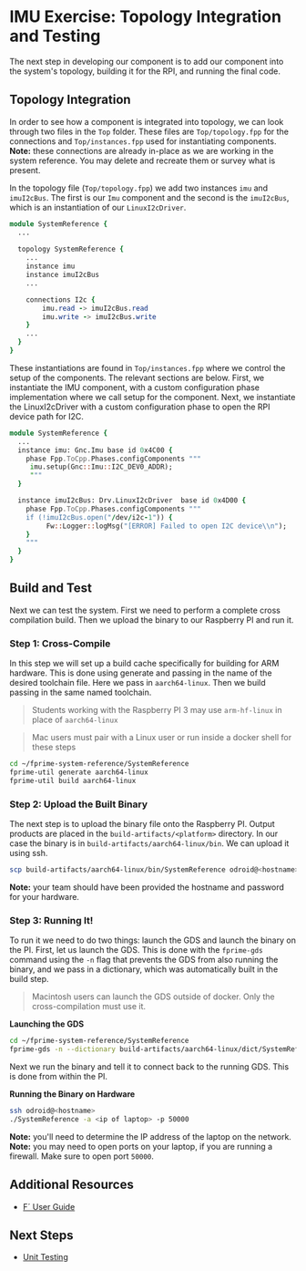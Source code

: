 # IMU Exercise: Topology Integration and Testing

The next step in developing our component is to add our component into the system's topology, building it for the RPI,
and running the final code.

## Topology Integration

In order to see how a component is integrated into topology, we can look through two files in the `Top` folder. These
files are `Top/topology.fpp` for the connections and `Top/instances.fpp` used for instantiating components. **Note:**
these connections are already in-place as we are working in the system reference.  You may delete and recreate them or
survey what is present.

In the topology file (`Top/topology.fpp`) we add two instances `imu` and `imuI2cBus`. The first is our `Imu` component
and the second is the `imuI2cBus`, which is an instantiation of our `LinuxI2cDriver`.

```fpp
module SystemReference {
  ...
  
  topology SystemReference {
    ...
    instance imu
    instance imuI2cBus
    ...

    connections I2c {
        imu.read -> imuI2cBus.read
        imu.write -> imuI2cBus.write
    }
    ...
  }
}
```

These instantiations are found in `Top/instances.fpp` where we control the setup of the components. The relevant
sections are below.  First, we instantiate the IMU component, with a custom configuration phase implementation where we
call setup for the component. Next, we instantiate the LinuxI2cDriver with a custom configuration phase to open the RPI
device path for I2C.

```fpp
module SystemReference {
  ...
  instance imu: Gnc.Imu base id 0x4C00 {
    phase Fpp.ToCpp.Phases.configComponents """
     imu.setup(Gnc::Imu::I2C_DEV0_ADDR);
     """
  }

  instance imuI2cBus: Drv.LinuxI2cDriver  base id 0x4D00 {
    phase Fpp.ToCpp.Phases.configComponents """
    if (!imuI2cBus.open("/dev/i2c-1")) {
         Fw::Logger::logMsg("[ERROR] Failed to open I2C device\\n");
    }
    """
  }
}
```

## Build and Test

Next we can test the system. First we need to perform a complete cross compilation build. Then we upload the binary to
our Raspberry PI and run it.

### Step 1: Cross-Compile

In this step we will set up a build cache specifically for building for ARM hardware. This is done using generate and
passing in the name of the desired toolchain file. Here we pass in `aarch64-linux`.  Then we build passing in the same
named toolchain.

> Students working with the Raspberry PI 3 may use `arm-hf-linux` in place of `aarch64-linux`

> Mac users must pair with a Linux user or run inside a docker shell for these steps

```bash
cd ~/fprime-system-reference/SystemReference
fprime-util generate aarch64-linux
fprime-util build aarch64-linux
```

### Step 2: Upload the Built Binary

The next step is to upload the binary file onto the Raspberry PI.  Output products are placed in the
`build-artifacts/<platform>` directory. In our case the binary is in `build-artifacts/aarch64-linux/bin`. We can upload
it using ssh.

```bash
scp build-artifacts/aarch64-linux/bin/SystemReference odroid@<hostname>:SystemReference
```

**Note:** your team should have been provided the hostname and password for your hardware. 

### Step 3: Running It!

To run it we need to do two things: launch the GDS and launch the binary on the PI. First, let us launch the GDS. This
is done with the `fprime-gds` command using the `-n` flag that prevents the GDS from also running the binary, and we
pass in a dictionary, which was automatically built in the build step.

> Macintosh users can launch the GDS outside of docker. Only the cross-compilation must use it.

**Launching the GDS**
```bash
cd ~/fprime-system-reference/SystemReference
fprime-gds -n --dictionary build-artifacts/aarch64-linux/dict/SystemReferenceTopologyAppDictionary.xml
```

Next we run the binary and tell it to connect back to the running GDS. This is done from within the PI.

**Running the Binary on Hardware**
```bash
ssh odroid@<hostname>
./SystemReference -a <ip of laptop> -p 50000
```

**Note:** you'll need to determine the IP address of the laptop on the network.
**Note:** you may need to open ports on your laptop, if you are running a firewall.  Make sure to open port `50000`.

## Additional Resources
- [F´ User Guide](https://nasa.github.io/fprime/UsersGuide/guide.html)

## Next Steps
- [Unit Testing](./unit-testing.md)
